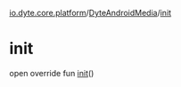 [io.dyte.core.platform](../index.md)/[DyteAndroidMedia](index.md)/[init](init.md)

# init


open override fun [init](init.md)()

